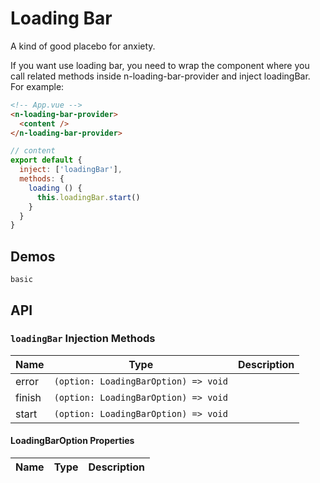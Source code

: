 # Loading Bar

A kind of good placebo for anxiety.

<n-space vertical>
<n-alert title="Prerequisite" type="warning">
  If you want use loading bar, you need to wrap the component where you call related methods inside <n-text code>n-loading-bar-provider</n-text> and inject <n-text code>loadingBar</n-text>.
</n-alert>
For example:

```html
<!-- App.vue -->
<n-loading-bar-provider>
  <content />
</n-loading-bar-provider>
```

```js
// content
export default {
  inject: ['loadingBar'],
  methods: {
    loading () {
      this.loadingBar.start()
    }
  }
}
```

</n-space>

## Demos

```demo
basic
```

## API

### `loadingBar` Injection Methods

| Name   | Type                                 | Description |
| ------ | ------------------------------------ | ----------- |
| error  | `(option: LoadingBarOption) => void` |             |
| finish | `(option: LoadingBarOption) => void` |             |
| start  | `(option: LoadingBarOption) => void` |             |

#### LoadingBarOption Properties

| Name | Type | Description |
| ---- | ---- | ----------- |
